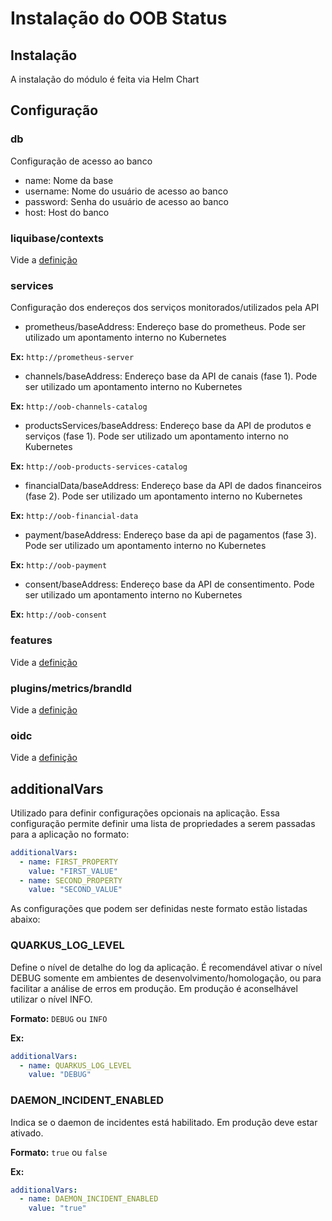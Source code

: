 # Instalação do OOB Status

## Instalação

A instalação do módulo é feita via Helm Chart

## Configuração

### db

Configuração de acesso ao banco

* name: Nome da base
* username: Nome do usuário de acesso ao banco
* password: Senha do usuário de acesso ao banco
* host: Host do banco

### liquibase/contexts

Vide a [definição](../shared-definitions.md#liquibase-contexts)

### services

Configuração dos endereços dos serviços monitorados/utilizados pela API

* prometheus/baseAddress: Endereço base do prometheus. Pode ser utilizado um apontamento
interno no Kubernetes

**Ex:** `http://prometheus-server`

* channels/baseAddress: Endereço base da API de canais (fase 1). Pode ser utilizado
um apontamento interno no Kubernetes

**Ex:** `http://oob-channels-catalog`

* productsServices/baseAddress: Endereço base da API de produtos e serviços
(fase 1). Pode ser utilizado um apontamento interno no Kubernetes

**Ex:** `http://oob-products-services-catalog`

* financialData/baseAddress: Endereço base da API de dados financeiros
(fase 2). Pode ser utilizado um apontamento interno no Kubernetes

**Ex:** `http://oob-financial-data`

* payment/baseAddress: Endereço base da api de pagamentos
(fase 3). Pode ser utilizado um apontamento interno no Kubernetes

**Ex:** `http://oob-payment`

* consent/baseAddress: Endereço base da API de consentimento. Pode ser utilizado
um apontamento interno no Kubernetes

**Ex:** `http://oob-consent`

### features

Vide a [definição](../shared-definitions.md#suporte-a-features-do-opus-open-banking)

### plugins/metrics/brandId

Vide a [definição](../shared-definitions.md#brand-id)

### oidc

Vide a [definição](../shared-definitions.md#oidc)

## additionalVars

Utilizado para definir configurações opcionais na aplicação. Essa configuração
permite definir uma lista de propriedades a serem passadas para a aplicação no formato:

```yaml
additionalVars:
  - name: FIRST_PROPERTY
    value: "FIRST_VALUE"
  - name: SECOND_PROPERTY
    value: "SECOND_VALUE"
```

As configurações que podem ser definidas neste formato estão listadas abaixo:

### QUARKUS_LOG_LEVEL

Define o nível de detalhe do log da aplicação. É recomendável ativar o nível DEBUG
somente em ambientes de desenvolvimento/homologação, ou para facilitar a análise
de erros em produção. Em produção é aconselhável utilizar o nível INFO.

**Formato:** `DEBUG` ou `INFO`

**Ex:**

```yaml
additionalVars:
  - name: QUARKUS_LOG_LEVEL
    value: "DEBUG"
```

### DAEMON_INCIDENT_ENABLED

Indica se o daemon de incidentes está habilitado. Em produção deve estar ativado.

**Formato:** `true` ou `false`

**Ex:**

```yaml
additionalVars:
  - name: DAEMON_INCIDENT_ENABLED
    value: "true"
```
